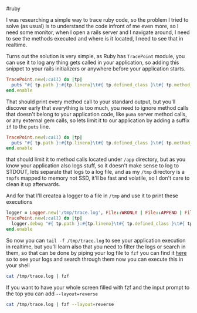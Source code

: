#ruby 

I was researching a simple way to trace ruby code, so the problem I tried to
solve (as usual) is to understand the code infront of me even more, so I need
some monitor, when I open a rails server and I navigate around, I need to see
the methods executed and where is it located, I need to see that in realtime.

Turns out the solution is very simple, as Ruby has `TracePoint` module, you can
use it to log any thing gets called in your application, so adding this snippet
to your rails initializers or anywhere before your application starts.

```ruby
TracePoint.new(:call) do |tp|
  puts "#{ tp.path }:#{tp.lineno}\t#{ tp.defined_class }\t#{ tp.method_id }"
end.enable
```

That should print every method call to your standard output, but you'll discover
early that everything is too much, you need to ignore method calls that doesn't
belong to your application code, like `puma` server method calls, or any
external gem calls, so lets limit it to our application by adding a suffix `if`
to the `puts` line.

```ruby
TracePoint.new(:call) do |tp|
  puts "#{ tp.path }:#{tp.lineno}\t#{ tp.defined_class }\t#{ tp.method_id }" if tp.path.include?('/app/')
end.enable
```

that should limit it to method calls located under `/app` directory, but as you
know your application also logs stuff, so it doesn't make sense to log to
STDOUT, lets separate that logs to a log file, and as my `/tmp` directory is a
`tmpfs` mapped to memory not SSD, it'll be fast and volatile, so I don't care to
clean it up afterwards.

And for that I'll createa a logger to a file in `/tmp` and use it to print these
executions

```ruby
logger = Logger.new('/tmp/trace.log', File::WRONLY | File::APPEND | File::CREAT)
TracePoint.new(:call) do |tp|
  logger.debug "#{ tp.path }:#{tp.lineno}\t#{ tp.defined_class }\t#{ tp.method_id }" if tp.path.include?('/app/')
end.enable
```

So now you can `tail -f /tmp/trace.log` to see your application execution in
realtime, but you'll learn also that you need to filter the logs or search in
them, so that can be done by piping your log file to `fzf` you can find it
[here](https://github.com/junegunn/fzf) so to see your logs and search through
them now you can execute this in your shell

```bash
cat /tmp/trace.log | fzf
```

If you want to have your whole screen filled with fzf and the input prompt to
the top you can add `--layout=reverse`

```bash
cat /tmp/trace.log | fzf --layout=reverse
```
